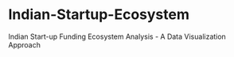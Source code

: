 # Indian-Startup-Ecosystem
Indian Start-up Funding Ecosystem Analysis - A Data Visualization Approach 
